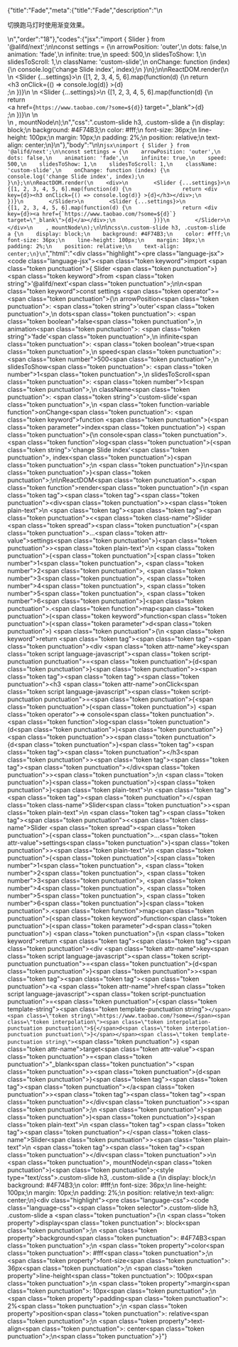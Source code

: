 {"title":"Fade","meta":{"title":"Fade","description":"\n<p>切换跑马灯时使用渐变效果。</p>\n","order":"18"},"codes":{"jsx":"import { Slider } from '@alifd/next';\n\nconst settings = {\n    arrowPosition: 'outer',\n    dots: false,\n    animation: 'fade',\n    infinite: true,\n    speed: 500,\n    slidesToShow: 1,\n    slidesToScroll: 1,\n    className: 'custom-slide',\n    onChange: function (index) {\n        console.log('change Slide index', index);\n    }\n};\n\nReactDOM.render(\n    <div>\n        <Slider {...settings}>\n            {[1, 2, 3, 4, 5, 6].map(function(d) {\n                return <div key={d}><h3 onClick={() => console.log(d)} >{d}</h3></div>;\n            })}\n        </Slider>\n        <Slider {...settings}>\n            {[1, 2, 3, 4, 5, 6].map(function(d) {\n                return <div key={d}><a href={`https://www.taobao.com/?some=${d}`} target=\"_blank\">{d}</a></div>;\n            })}\n        </Slider>\n    </div>\n    , mountNode\n);\n","css":".custom-slide h3, .custom-slide a {\n    display: block;\n    background: #4F74B3;\n    color: #fff;\n    font-size: 36px;\n    line-height: 100px;\n    margin: 10px;\n    padding: 2%;\n    position: relative;\n    text-align: center;\n}\n"},"body":"\n\n````jsx\nimport { Slider } from '@alifd/next';\n\nconst settings = {\n    arrowPosition: 'outer',\n    dots: false,\n    animation: 'fade',\n    infinite: true,\n    speed: 500,\n    slidesToShow: 1,\n    slidesToScroll: 1,\n    className: 'custom-slide',\n    onChange: function (index) {\n        console.log('change Slide index', index);\n    }\n};\n\nReactDOM.render(\n    <div>\n        <Slider {...settings}>\n            {[1, 2, 3, 4, 5, 6].map(function(d) {\n                return <div key={d}><h3 onClick={() => console.log(d)} >{d}</h3></div>;\n            })}\n        </Slider>\n        <Slider {...settings}>\n            {[1, 2, 3, 4, 5, 6].map(function(d) {\n                return <div key={d}><a href={`https://www.taobao.com/?some=${d}`} target=\"_blank\">{d}</a></div>;\n            })}\n        </Slider>\n    </div>\n    , mountNode\n);\n````\n\n````css\n.custom-slide h3, .custom-slide a {\n    display: block;\n    background: #4F74B3;\n    color: #fff;\n    font-size: 36px;\n    line-height: 100px;\n    margin: 10px;\n    padding: 2%;\n    position: relative;\n    text-align: center;\n}\n````","html":"<script>(function(){'use strict';\n\nvar _next = require('@alifd/next');\n\nvar settings = {\n    arrowPosition: 'outer',\n    dots: false,\n    animation: 'fade',\n    infinite: true,\n    speed: 500,\n    slidesToShow: 1,\n    slidesToScroll: 1,\n    className: 'custom-slide',\n    onChange: function onChange(index) {\n        console.log('change Slide index', index);\n    }\n};\n\nReactDOM.render(React.createElement(\n    'div',\n    null,\n    React.createElement(\n        _next.Slider,\n        settings,\n        [1, 2, 3, 4, 5, 6].map(function (d) {\n            return React.createElement(\n                'div',\n                { key: d },\n                React.createElement(\n                    'h3',\n                    { onClick: function onClick() {\n                            return console.log(d);\n                        } },\n                    d\n                )\n            );\n        })\n    ),\n    React.createElement(\n        _next.Slider,\n        settings,\n        [1, 2, 3, 4, 5, 6].map(function (d) {\n            return React.createElement(\n                'div',\n                { key: d },\n                React.createElement(\n                    'a',\n                    { href: 'https://www.taobao.com/?some=' + d, target: '_blank' },\n                    d\n                )\n            );\n        })\n    )\n), mountNode);})()</script><div class=\"highlight\"><pre class=\"language-jsx\"><code class=\"language-jsx\"><span class=\"token keyword\">import</span> <span class=\"token punctuation\">{</span> Slider <span class=\"token punctuation\">}</span> <span class=\"token keyword\">from</span> <span class=\"token string\">'@alifd/next'</span><span class=\"token punctuation\">;</span>\n\n<span class=\"token keyword\">const</span> settings <span class=\"token operator\">=</span> <span class=\"token punctuation\">{</span>\n    arrowPosition<span class=\"token punctuation\">:</span> <span class=\"token string\">'outer'</span><span class=\"token punctuation\">,</span>\n    dots<span class=\"token punctuation\">:</span> <span class=\"token boolean\">false</span><span class=\"token punctuation\">,</span>\n    animation<span class=\"token punctuation\">:</span> <span class=\"token string\">'fade'</span><span class=\"token punctuation\">,</span>\n    infinite<span class=\"token punctuation\">:</span> <span class=\"token boolean\">true</span><span class=\"token punctuation\">,</span>\n    speed<span class=\"token punctuation\">:</span> <span class=\"token number\">500</span><span class=\"token punctuation\">,</span>\n    slidesToShow<span class=\"token punctuation\">:</span> <span class=\"token number\">1</span><span class=\"token punctuation\">,</span>\n    slidesToScroll<span class=\"token punctuation\">:</span> <span class=\"token number\">1</span><span class=\"token punctuation\">,</span>\n    className<span class=\"token punctuation\">:</span> <span class=\"token string\">'custom-slide'</span><span class=\"token punctuation\">,</span>\n    <span class=\"token function-variable function\">onChange</span><span class=\"token punctuation\">:</span> <span class=\"token keyword\">function</span> <span class=\"token punctuation\">(</span><span class=\"token parameter\">index</span><span class=\"token punctuation\">)</span> <span class=\"token punctuation\">{</span>\n        console<span class=\"token punctuation\">.</span><span class=\"token function\">log</span><span class=\"token punctuation\">(</span><span class=\"token string\">'change Slide index'</span><span class=\"token punctuation\">,</span> index<span class=\"token punctuation\">)</span><span class=\"token punctuation\">;</span>\n    <span class=\"token punctuation\">}</span>\n<span class=\"token punctuation\">}</span><span class=\"token punctuation\">;</span>\n\nReactDOM<span class=\"token punctuation\">.</span><span class=\"token function\">render</span><span class=\"token punctuation\">(</span>\n    <span class=\"token tag\"><span class=\"token tag\"><span class=\"token punctuation\">&lt;</span>div</span><span class=\"token punctuation\">></span></span><span class=\"token plain-text\">\n        </span><span class=\"token tag\"><span class=\"token tag\"><span class=\"token punctuation\">&lt;</span><span class=\"token class-name\">Slider</span></span> <span class=\"token spread\"><span class=\"token punctuation\">{</span><span class=\"token punctuation\">...</span><span class=\"token attr-value\">settings</span><span class=\"token punctuation\">}</span></span><span class=\"token punctuation\">></span></span><span class=\"token plain-text\">\n            </span><span class=\"token punctuation\">{</span><span class=\"token punctuation\">[</span><span class=\"token number\">1</span><span class=\"token punctuation\">,</span> <span class=\"token number\">2</span><span class=\"token punctuation\">,</span> <span class=\"token number\">3</span><span class=\"token punctuation\">,</span> <span class=\"token number\">4</span><span class=\"token punctuation\">,</span> <span class=\"token number\">5</span><span class=\"token punctuation\">,</span> <span class=\"token number\">6</span><span class=\"token punctuation\">]</span><span class=\"token punctuation\">.</span><span class=\"token function\">map</span><span class=\"token punctuation\">(</span><span class=\"token keyword\">function</span><span class=\"token punctuation\">(</span><span class=\"token parameter\">d</span><span class=\"token punctuation\">)</span> <span class=\"token punctuation\">{</span>\n                <span class=\"token keyword\">return</span> <span class=\"token tag\"><span class=\"token tag\"><span class=\"token punctuation\">&lt;</span>div</span> <span class=\"token attr-name\">key</span><span class=\"token script language-javascript\"><span class=\"token script-punctuation punctuation\">=</span><span class=\"token punctuation\">{</span>d<span class=\"token punctuation\">}</span></span><span class=\"token punctuation\">></span></span><span class=\"token tag\"><span class=\"token tag\"><span class=\"token punctuation\">&lt;</span>h3</span> <span class=\"token attr-name\">onClick</span><span class=\"token script language-javascript\"><span class=\"token script-punctuation punctuation\">=</span><span class=\"token punctuation\">{</span><span class=\"token punctuation\">(</span><span class=\"token punctuation\">)</span> <span class=\"token operator\">=></span> console<span class=\"token punctuation\">.</span><span class=\"token function\">log</span><span class=\"token punctuation\">(</span>d<span class=\"token punctuation\">)</span><span class=\"token punctuation\">}</span></span> <span class=\"token punctuation\">></span></span><span class=\"token punctuation\">{</span>d<span class=\"token punctuation\">}</span><span class=\"token tag\"><span class=\"token tag\"><span class=\"token punctuation\">&lt;/</span>h3</span><span class=\"token punctuation\">></span></span><span class=\"token tag\"><span class=\"token tag\"><span class=\"token punctuation\">&lt;/</span>div</span><span class=\"token punctuation\">></span></span><span class=\"token punctuation\">;</span>\n            <span class=\"token punctuation\">}</span><span class=\"token punctuation\">)</span><span class=\"token punctuation\">}</span><span class=\"token plain-text\">\n        </span><span class=\"token tag\"><span class=\"token tag\"><span class=\"token punctuation\">&lt;/</span><span class=\"token class-name\">Slider</span></span><span class=\"token punctuation\">></span></span><span class=\"token plain-text\">\n        </span><span class=\"token tag\"><span class=\"token tag\"><span class=\"token punctuation\">&lt;</span><span class=\"token class-name\">Slider</span></span> <span class=\"token spread\"><span class=\"token punctuation\">{</span><span class=\"token punctuation\">...</span><span class=\"token attr-value\">settings</span><span class=\"token punctuation\">}</span></span><span class=\"token punctuation\">></span></span><span class=\"token plain-text\">\n            </span><span class=\"token punctuation\">{</span><span class=\"token punctuation\">[</span><span class=\"token number\">1</span><span class=\"token punctuation\">,</span> <span class=\"token number\">2</span><span class=\"token punctuation\">,</span> <span class=\"token number\">3</span><span class=\"token punctuation\">,</span> <span class=\"token number\">4</span><span class=\"token punctuation\">,</span> <span class=\"token number\">5</span><span class=\"token punctuation\">,</span> <span class=\"token number\">6</span><span class=\"token punctuation\">]</span><span class=\"token punctuation\">.</span><span class=\"token function\">map</span><span class=\"token punctuation\">(</span><span class=\"token keyword\">function</span><span class=\"token punctuation\">(</span><span class=\"token parameter\">d</span><span class=\"token punctuation\">)</span> <span class=\"token punctuation\">{</span>\n                <span class=\"token keyword\">return</span> <span class=\"token tag\"><span class=\"token tag\"><span class=\"token punctuation\">&lt;</span>div</span> <span class=\"token attr-name\">key</span><span class=\"token script language-javascript\"><span class=\"token script-punctuation punctuation\">=</span><span class=\"token punctuation\">{</span>d<span class=\"token punctuation\">}</span></span><span class=\"token punctuation\">></span></span><span class=\"token tag\"><span class=\"token tag\"><span class=\"token punctuation\">&lt;</span>a</span> <span class=\"token attr-name\">href</span><span class=\"token script language-javascript\"><span class=\"token script-punctuation punctuation\">=</span><span class=\"token punctuation\">{</span><span class=\"token template-string\"><span class=\"token template-punctuation string\">`</span><span class=\"token string\">https://www.taobao.com/?some=</span><span class=\"token interpolation\"><span class=\"token interpolation-punctuation punctuation\">${</span>d<span class=\"token interpolation-punctuation punctuation\">}</span></span><span class=\"token template-punctuation string\">`</span></span><span class=\"token punctuation\">}</span></span> <span class=\"token attr-name\">target</span><span class=\"token attr-value\"><span class=\"token punctuation\">=</span><span class=\"token punctuation\">\"</span>_blank<span class=\"token punctuation\">\"</span></span><span class=\"token punctuation\">></span></span><span class=\"token punctuation\">{</span>d<span class=\"token punctuation\">}</span><span class=\"token tag\"><span class=\"token tag\"><span class=\"token punctuation\">&lt;/</span>a</span><span class=\"token punctuation\">></span></span><span class=\"token tag\"><span class=\"token tag\"><span class=\"token punctuation\">&lt;/</span>div</span><span class=\"token punctuation\">></span></span><span class=\"token punctuation\">;</span>\n            <span class=\"token punctuation\">}</span><span class=\"token punctuation\">)</span><span class=\"token punctuation\">}</span><span class=\"token plain-text\">\n        </span><span class=\"token tag\"><span class=\"token tag\"><span class=\"token punctuation\">&lt;/</span><span class=\"token class-name\">Slider</span></span><span class=\"token punctuation\">></span></span><span class=\"token plain-text\">\n    </span><span class=\"token tag\"><span class=\"token tag\"><span class=\"token punctuation\">&lt;/</span>div</span><span class=\"token punctuation\">></span></span>\n    <span class=\"token punctuation\">,</span> mountNode\n<span class=\"token punctuation\">)</span><span class=\"token punctuation\">;</span></code></pre></div><style type=\"text/css\">.custom-slide h3, .custom-slide a {\n    display: block;\n    background: #4F74B3;\n    color: #fff;\n    font-size: 36px;\n    line-height: 100px;\n    margin: 10px;\n    padding: 2%;\n    position: relative;\n    text-align: center;\n}</style><div class=\"highlight\"><pre class=\"language-css\"><code class=\"language-css\"><span class=\"token selector\">.custom-slide h3, .custom-slide a</span> <span class=\"token punctuation\">{</span>\n    <span class=\"token property\">display</span><span class=\"token punctuation\">:</span> block<span class=\"token punctuation\">;</span>\n    <span class=\"token property\">background</span><span class=\"token punctuation\">:</span> #4F74B3<span class=\"token punctuation\">;</span>\n    <span class=\"token property\">color</span><span class=\"token punctuation\">:</span> #fff<span class=\"token punctuation\">;</span>\n    <span class=\"token property\">font-size</span><span class=\"token punctuation\">:</span> 36px<span class=\"token punctuation\">;</span>\n    <span class=\"token property\">line-height</span><span class=\"token punctuation\">:</span> 100px<span class=\"token punctuation\">;</span>\n    <span class=\"token property\">margin</span><span class=\"token punctuation\">:</span> 10px<span class=\"token punctuation\">;</span>\n    <span class=\"token property\">padding</span><span class=\"token punctuation\">:</span> 2%<span class=\"token punctuation\">;</span>\n    <span class=\"token property\">position</span><span class=\"token punctuation\">:</span> relative<span class=\"token punctuation\">;</span>\n    <span class=\"token property\">text-align</span><span class=\"token punctuation\">:</span> center<span class=\"token punctuation\">;</span>\n<span class=\"token punctuation\">}</span></code></pre></div>"}